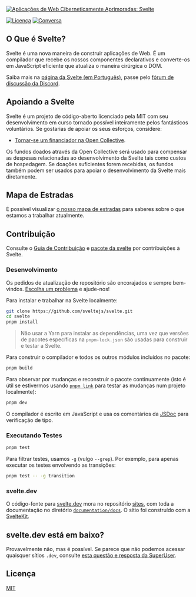 [![Aplicações de Web Ciberneticamente Aprimoradas: Svelte](https://sveltejs.github.io/assets/banner.png)](https://svelte.dev)

[![Licença](https://img.shields.io/npm/l/svelte.svg)](LICENSE.md) [![Conversa](https://img.shields.io/discord/457912077277855764?label=chat&logo=discord)](https://svelte.dev/chat)

## O Que é Svelte?

Svelte é uma nova maneira de construir aplicações de Web. É um compilador que recebe os nossos componentes declarativos e converte-os em JavaScript eficiente que atualiza o maneira cirúrgica o DOM.

Saiba mais na [página da Svelte (em Português)](https://svelte-docs-pt.vercel.app), passe pelo [fórum de discussão da Discord](https://svelte.dev/chat).

## Apoiando a Svelte

Svelte é um projeto de código-aberto licenciado pela MIT com seu desenvolvimento em curso tornado possível inteiramente pelos fantásticos voluntários. Se gostarias de apoiar os seus esforços, considere:

- [Tornar-se um financiador na Open Collective](https://opencollective.com/svelte).

Os fundos doados através da Open Collective será usado para compensar as despesas relacionadas ao desenvolvimento da Svelte tais como custos de hospedagem. Se doações suficientes forem recebidas, os fundos também podem ser usados para apoiar o desenvolvimento da Svelte mais diretamente.

## Mapa de Estradas

É possível visualizar [o nosso mapa de estradas](https://svelte.dev/roadmap) para saberes sobre o que estamos a trabalhar atualmente.

## Contribuição

Consulte o [Guia de Contribuição](CONTRIBUTING.md) e [pacote da svelte](packages/svelte) por contribuições à Svelte.

### Desenvolvimento

Os pedidos de atualização de repositório são encorajados e sempre bem-vindos. [Escolha um problema](https://github.com/sveltejs/svelte/issues?q=is%3Aissue+is%3Aopen+sort%3Aupdated-desc) e ajude-nos!

Para instalar e trabalhar na Svelte localmente:

```bash
git clone https://github.com/sveltejs/svelte.git
cd svelte
pnpm install
```

> Não usar a Yarn para instalar as dependências, uma vez que versões de pacotes específicas na `pnpm-lock.json` são usadas para construir e testar a Svelte.

Para construir o compilador e todos os outros módulos incluídos no pacote:

```bash
pnpm build
```

Para observar por mudanças e reconstruir o pacote continuamente (isto é útil se estivermos usando [`pnpm link`](https://pnpm.io/cli/link) para testar as mudanças num projeto localmente):

```bash
pnpm dev
```

O compilador é escrito em JavaScript e usa os comentários da [JSDoc](https://jsdoc.app/index.html) para verificação de tipo.

### Executando Testes

```bash
pnpm test
```

Para filtrar testes, usamos `-g` (vulgo `--grep`). Por exemplo, para apenas executar os testes envolvendo as transições:

```bash
pnpm test -- -g transition
```

### svelte.dev

O código-fonte para [svelte.dev](https://svelte-docs-pt.vercel.app) mora no repositório [sites](sites), com toda a documentação no diretório [`documentation/docs`](documentation/docs). O sítio foi construído com a [SvelteKit](https://sveltekit-docs-pt.vercel.app/).

## svelte.dev está em baixo?

Provavelmente não, mas é possível. Se parece que não podemos acessar quaisquer sítios `.dev`, consulte [esta questão e resposta da SuperUser](https://superuser.com/q/1413402).

## Licença

[MIT](LICENSE.md)
